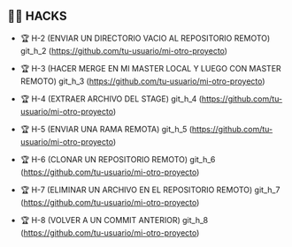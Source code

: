 ## 🏴‍☠️ HACKS

* 🏆 H-2 (ENVIAR UN DIRECTORIO VACIO AL REPOSITORIO REMOTO) git_h_2 (https://github.com/tu-usuario/mi-otro-proyecto)
  
* 🏆 H-3 (HACER MERGE EN MI MASTER LOCAL Y LUEGO CON MASTER REMOTO) git_h_3 (https://github.com/tu-usuario/mi-otro-proyecto)
  
* 🏆 H-4 (EXTRAER ARCHIVO DEL STAGE) git_h_4 (https://github.com/tu-usuario/mi-otro-proyecto)
  
* 🏆 H-5 (ENVIAR UNA RAMA REMOTA) git_h_5 (https://github.com/tu-usuario/mi-otro-proyecto)
  
* 🏆 H-6 (CLONAR UN REPOSITORIO REMOTO) git_h_6 (https://github.com/tu-usuario/mi-otro-proyecto)
  
* 🏆 H-7 (ELIMINAR UN ARCHIVO EN EL REPOSITORIO REMOTO) git_h_7 (https://github.com/tu-usuario/mi-otro-proyecto)
  
* 🏆 H-8 (VOLVER A UN COMMIT ANTERIOR) git_h_8 (https://github.com/tu-usuario/mi-otro-proyecto)
 
